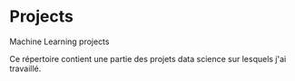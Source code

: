 # Projects
Machine Learning projects

Ce répertoire contient une partie des projets data science sur lesquels j'ai travaillé.

